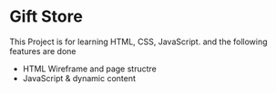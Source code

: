 # Gift Store

This Project is for learning HTML, CSS, JavaScript. and the following features are done

- HTML Wireframe and page structre
- JavaScript & dynamic content

